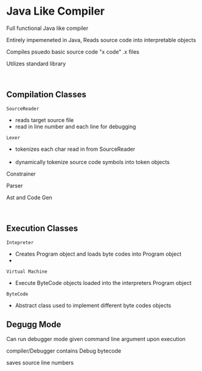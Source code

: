 

<h1>Java Like Compiler </h1>

Full functional Java like compiler

Entirely impemeneted in Java, Reads source code into interpretable objects

Compiles psuedo basic source code "x code" .x files

Utilizes standard library

<br>

Compilation Classes
------

`SourceReader`
 <ul>
  <li>reads target source file </li>
 <li>read in line number and each line for debugging</li>
 
 </ul>

`Lexer` 
 <ul> 
 <li>tokenizes each char read in from SourceReader</li> 
   <li>dynamically tokenize source code symbols into token objects</li>
</ul>


Constrainer 

Parser 

Ast and Code Gen


<br>

Execution Classes
------
 
`Intepreter`
 <ul>
  <li> Creates Program object and loads byte codes into Program object</li>
   <li> </li>
 </ul>

`Virtual Machine`
 <ul>
  <li> Execute ByteCode objects loaded into the interpreters Program object</li>
 </ul>


`ByteCode`
 <ul>
 <li>Abstract class used to implement different byte codes objects</li>
 </ul>
 
 
Degugg Mode
------
 
Can run debugger mode given command line argument upon execution

compiler/Debugger contains Debug bytecode

saves source line numbers


